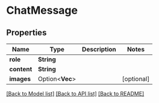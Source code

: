 # ChatMessage

## Properties

Name | Type | Description | Notes
------------ | ------------- | ------------- | -------------
**role** | **String** |  | 
**content** | **String** |  | 
**images** | Option<**Vec<String>**> |  | [optional]

[[Back to Model list]](../README.md#documentation-for-models) [[Back to API list]](../README.md#documentation-for-api-endpoints) [[Back to README]](../README.md)


